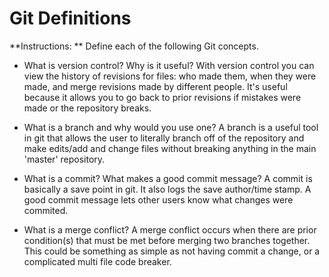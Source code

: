 # Git Definitions

**Instructions: ** Define each of the following Git concepts.

* What is version control?  Why is it useful? 
With version control you can view the history of revisions for files: who made them, when they were made, and merge revisions made by different people. It's useful because it allows you to go back to prior revisions if mistakes were made or the repository breaks.

* What is a branch and why would you use one? 
A branch is a useful tool in git that allows the user to literally branch off of the repository and make edits/add and change files without breaking anything in the main 'master' repository.

* What is a commit? 
What makes a good commit message? A commit is basically a save point in git. It also logs the save author/time stamp. A good commit message lets other users know what changes were commited.

* What is a merge conflict? 
A merge conflict occurs when there are prior condition(s) that must be met before merging two branches together. This could be something as simple as not having commit a change, or a complicated multi file code breaker.